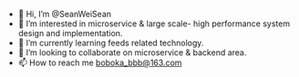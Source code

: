 - 👋 Hi, I’m @SeanWeiSean
- 👀 I’m interested in microservice & large scale- high performance system design and implementation.
- 🌱 I’m currently learning feeds related technology.
- 💞️ I’m looking to collaborate on microservice & backend area.
- 📫 How to reach me boboka_bbb@163.com

<!---
SeanWeiSean/SeanWeiSean is a ✨ special ✨ repository because its `README.md` (this file) appears on your GitHub profile.
You can click the Preview link to take a look at your changes.
--->
